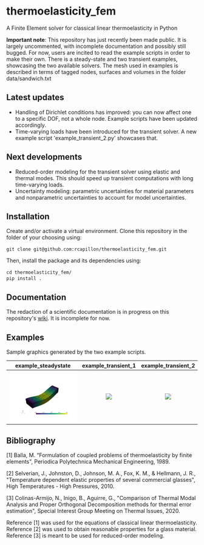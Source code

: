 # thermoelasticity_fem
A Finite Element solver for classical linear thermoelasticity in Python

**Important note**: This repository has just recently been made public. It is largely uncommented, with incomplete 
documentation and possibly still bugged. For now, users are incited to read the example scripts in order to make their 
own. There is a steady-state and two transient examples, showcasing the two available solvers. The mesh used in examples
is described in terms of tagged nodes, surfaces and volumes in the folder data/sandwich.txt

## Latest updates
- Handling of Dirichlet conditions has improved: you can now affect one to a specific DOF, not a whole node. Example
scripts have been updated accordingly.
- Time-varying loads have been introduced for the transient solver. A new example script 'example_transient_2.py' 
showcases that.

## Next developments
- Reduced-order modeling for the transient solver using elastic and thermal modes. This should speed up transient
computations with long time-varying loads.
- Uncertainty modeling: parametric uncertainties for material parameters and nonparametric uncertainties to account for
model uncertainties.

## Installation
Create and/or activate a virtual environment. Clone this repository in the folder of your choosing using:
```
git clone git@github.com:rcapillon/thermoelasticity_fem.git
```
Then, install the package and its dependencies using:
```
cd thermoelasticity_fem/
pip install .
```

## Documentation
The redaction of a scientific documentation is in progress on this repository's 
[wiki](https://github.com/rcapillon/thermoelasticity_fem/wiki). It is incomplete for now. 

## Examples
Sample graphics generated by the two example scripts.

|                                               example_steadystate                                                |                                                   example_transient_1                                                    |                                                    example_transient_2                                                     |
|:----------------------------------------------------------------------------------------------------------------:|:------------------------------------------------------------------------------------------------------------------------:|:--------------------------------------------------------------------------------------------------------------------------:|
| <img src="https://github.com/rcapillon/thermoelasticity_fem/blob/main/readme_files/steadystate.png" width="400"> | <img src="https://github.com/rcapillon/thermoelasticity_fem/blob/main/readme_files/transient_animation.gif" width="400"> | <img src="https://github.com/rcapillon/thermoelasticity_fem/blob/main/readme_files/transient_animation_2.gif" width="400"> |

## Bibliography
[1] Balla, M. “Formulation of coupled problems of thermoelasticity by finite elements", 
Periodica Polytechnica Mechanical Engineering, 1989.

[2] Selverian, J., Johnston, D., Johnson, M. A., Fox, K. M., & Hellmann, J. R.,
"Temperature dependent elastic properties of several commercial glasses", 
High Temperatures - High Pressures, 2010.

[3] Colinas-Armijo, N., Inigo, B., Aguirre, G., 
"Comparison of Thermal Modal Analysis and Proper Orthogonal Decomposition methods for thermal error estimation", 
Special Interest Group Meeting on Thermal Issues, 2020. 

Reference [1] was used for the equations of classical linear thermoelasticity. Reference [2] was used to obtain
reasonable properties for a glass material. Reference [3] is meant to be used for reduced-order modeling.